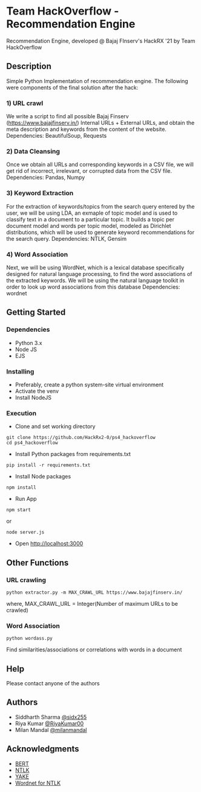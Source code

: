 # Team HackOverflow - Recommendation Engine

Recommendation Engine, developed @ Bajaj FInserv's HackRX '21 by Team HackOverflow

## Description

Simple Python Implementation of recommendation engine. The following were components of the final solution after the hack:

### 1) URL crawl
We write a script to find all possible Bajaj Finserv (https://www.bajajfinserv.in/) Internal URLs + External URLs, and obtain the meta description and keywords from the content of the website.
Dependencies: BeautifulSoup, Requests

### 2) Data Cleansing
Once we obtain all URLs and corresponding keywords in a CSV file, we will get rid of incorrect, irrelevant, or corrupted data from the CSV file.
Dependencies: Pandas, Numpy

### 3) Keyword Extraction
For the extraction of keywords/topics from the search query entered by the user, we will be using LDA, an exmaple of topic model and is used to classify text in a document to a particular topic. It builds a topic per document model and words per topic model, modeled as Dirichlet distributions, which will be used to generate keyword recommendations for the search query.
Dependencies: NTLK, Gensim

### 4) Word Association
Next, we will be using WordNet, which is a lexical database specifically designed for natural language processing, to find the word associations of the extracted keywords. We will be using the natural language toolkit in order to look up word associations from this database
Dependencies: wordnet


## Getting Started

### Dependencies

* Python 3.x
* Node JS
* EJS

### Installing
* Preferably, create a python system-site virtual environment
* Activate the venv
* Install NodeJS 

### Execution
* Clone and set working directory
```
git clone https://github.com/HackRx2-0/ps4_hackoverflow
cd ps4_hackoverflow
```
* Install Python packages from requirements.txt
```
pip install -r requirements.txt
```
* Install Node packages
```
npm install
```
* Run App
```
npm start
```
  or
```
node server.js
```
* Open [http://localhost:3000](https://localhost:3000)

## Other Functions
### URL crawling
```
python extractor.py -m MAX_CRAWL_URL https://www.bajajfinserv.in/
```
where, MAX_CRAWL_URL = Integer(Number of maximum URLs to be crawled)

### Word Association
```
python wordass.py
```
Find similarities/associations or correlations with words in a document


## Help
Please contact anyone of the authors

## Authors

* Siddharth Sharma [@sidx255](https://github.com/sidx255)
* Riya Kumar [@RiyaKumar00](https://github.com/RiyaKumar00)
* Milan Mandal [@milanmandal](https://github.com/milanmandal)

## Acknowledgments

* [BERT](https://github.com/google-research/bert)
* [NTLK](https://www.nltk.org/)
* [YAKE](https://github.com/LIAAD/yake)
* [Wordnet for NTLK](https://pythonprogramming.net/wordnet-nltk-tutorial/)
